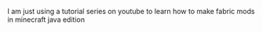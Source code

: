 I am just using a tutorial series on youtube to learn how to make fabric mods in minecraft java edition
